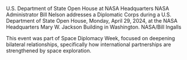 U.S. Department of State Open House at NASA Headquarters 
 NASA Administrator Bill Nelson addresses a Diplomatic Corps during a U.S. Department of State Open House, Monday, April 29, 2024, at the NASA Headquarters Mary W. Jackson Building in Washington. NASA/Bill Ingalls

This event was part of Space Diplomacy Week, focused on deepening bilateral relationships, specifically how international partnerships are strengthened by space exploration.